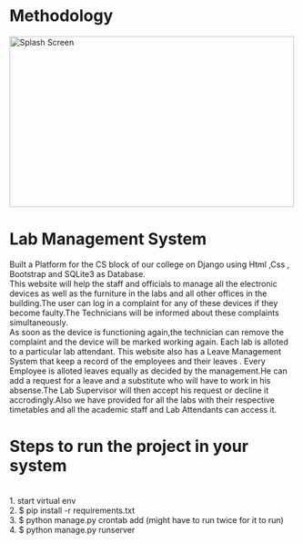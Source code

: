 # Methodology
<img src="https://raw.githubusercontent.com/Tush1810/BloodBank/master/Data Augmentation Techniques Methodology.png" alt="Splash Screen" width="500" height="300" /> 


# Lab Management System


Built a Platform for the CS block of our college on Django using Html ,Css , Bootstrap and SQLite3 as Database.
<br>
This website will help the staff and officials to manage all the electronic devices as well as the furniture in the labs and all other offices in the building.The user can log in a complaint for any of these devices if they become faulty.The Technicians will be informed about these complaints simultaneously. 
<br>
As soon as the device is functioning again,the technician can remove the complaint and the device will be marked working again. Each lab is alloted to a particular lab attendant. This website also has a Leave Management System that keep a record of the employees and their leaves . Every Employee is alloted leaves equally as decided by the management.He can add a request for a leave and a substitute who will have to work in his absense.The Lab Supervisor will then accept his request or decline it accrodingly.Also we have provided for all the labs with their respective timetables and all the academic staff and Lab Attendants can access it.
<br>

# Steps to run the project in your system

<br>
1. start virtual env
<br>
2. $ pip install -r requirements.txt
<br>
3. $ python manage.py crontab add (might have to run twice for it to run)
<br>
4. $ python manage.py runserver
<br>
